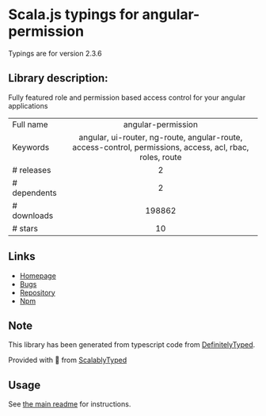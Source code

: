 
# Scala.js typings for angular-permission

Typings are for version 2.3.6

## Library description:
Fully featured role and permission based access control for your angular applications

|                    |                 |
| ------------------ | :-------------: |
| Full name          | angular-permission |
| Keywords           | angular, ui-router, ng-route, angular-route, access-control, permissions, access, acl, rbac, roles, route |
| # releases         | 2 |
| # dependents       | 2 |
| # downloads        | 198862 |
| # stars            | 10 |

## Links
- [Homepage](https://github.com/Narzerus/angular-permission)
- [Bugs](https://github.com/Narzerus/angular-permission/issues)
- [Repository](https://github.com/Narzerus/angular-permission)
- [Npm](https://www.npmjs.com/package/angular-permission)
    


## Note
This library has been generated from typescript code from [DefinitelyTyped](https://definitelytyped.org).

Provided with :purple_heart: from [ScalablyTyped](https://github.com/oyvindberg/ScalablyTyped)

## Usage
See [the main readme](../../readme.md) for instructions.



